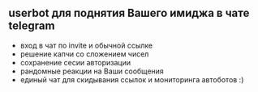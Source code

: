 ## userbot для поднятия Вашего имиджа в чате telegram

* вход в чат по invite и обычной ссылке 
* решение капчи со сложением чисел 
* сохранение сесии авторизации 
* рандомные реакции на Ваши сообщения 
* единый чат для скидывания ссылок  и мониторинга автоботов :)